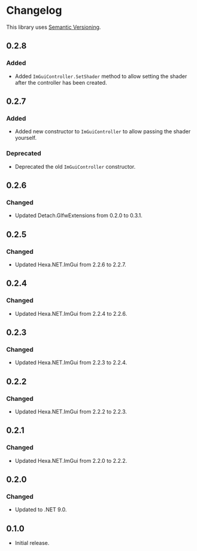 ﻿# Changelog

This library uses [Semantic Versioning](https://semver.org/spec/v2.0.0.html).

## 0.2.8

### Added

- Added `ImGuiController.SetShader` method to allow setting the shader after the controller has been created.

## 0.2.7

### Added

- Added new constructor to `ImGuiController` to allow passing the shader yourself.

### Deprecated

- Deprecated the old `ImGuiController` constructor.

## 0.2.6

### Changed

- Updated Detach.GlfwExtensions from 0.2.0 to 0.3.1.

## 0.2.5

### Changed

- Updated Hexa.NET.ImGui from 2.2.6 to 2.2.7.

## 0.2.4

### Changed

- Updated Hexa.NET.ImGui from 2.2.4 to 2.2.6.

## 0.2.3

### Changed

- Updated Hexa.NET.ImGui from 2.2.3 to 2.2.4.

## 0.2.2

### Changed

- Updated Hexa.NET.ImGui from 2.2.2 to 2.2.3.

## 0.2.1

### Changed

- Updated Hexa.NET.ImGui from 2.2.0 to 2.2.2.

## 0.2.0

### Changed

- Updated to .NET 9.0.

## 0.1.0

- Initial release.
